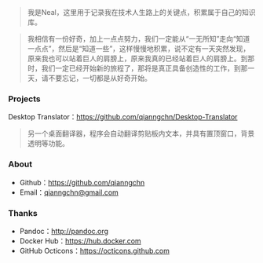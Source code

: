 <!---title:Home-->
<!---tags:home-->
<!---author:Neal-->
<!---date:2016-10-12-->

> 我是Neal，这里用于记录我在技术人生路上的关键点，积累属于自己的知识库。

> 我相信有一份好奇，加上一点点努力，我们一定能从“一无所知”走向“知道一点点”，然后是“知道一些”，这样慢慢地积累，说不定有一天突然发现，原来我也可以站着巨人的肩膀上，原来我真的已经站着巨人的肩膀上。到那时，我们一定已经开始新的旅程了，那将是真正具备创造性的工作，到那一天，请不要忘记，一切都是从好奇开始。

### Projects
Desktop Translator：<https://github.com/qianngchn/Desktop-Translator>

> 另一个桌面翻译器，程序会自动翻译剪贴板内文本，并具有置顶窗口，背景透明等功能。

### About
* Github：<https://github.com/qianngchn>
* Email：<qianngchn@gmail.com>

### Thanks
* Pandoc：<http://pandoc.org>
* Docker Hub：<https://hub.docker.com>
* GitHub Octicons：<https://octicons.github.com>
